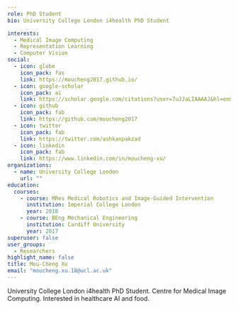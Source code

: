 ```yaml
---
role: PhD Student
bio: University College London i4health PhD Student

interests:
  - Medical Image Computing
  - Representation Learning
  - Computer Vision
social:
  - icon: globe
    icon_pack: fas
    link: https://moucheng2017.github.io/
  - icon: google-scholar
    icon_pack: ai
    link: https://scholar.google.com/citations?user=7uJJaLIAAAAJ&hl=en&oi=ao
  - icon: github
    icon_pack: fab
    link: https://github.com/moucheng2017
  - icon: twitter
    icon_pack: fab
    link: https://twitter.com/ashkanpakzad
  - icon: linkedin
    icon_pack: fab
    link: https://www.linkedin.com/in/moucheng-xu/
organizations:
  - name: University College London
    url: ""
education:
  courses:
    - course: MRes Medical Robotics and Image-Guided Intervention
      institution: Imperial College London
      year: 2018
    - course: BEng Mechanical Engineering
      institution: Cardiff University
      year: 2017
superuser: false
user_groups:
  - Researchers
highlight_name: false
title: Mou-Cheng Xu
email: "moucheng.xu.18@ucl.ac.uk"
---
```


University College London i4health PhD Student. Centre for Medical Image Computing. Interested in healthcare AI and food.

